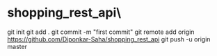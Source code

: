 # shopping_rest_api\\

git init
  git add .
     git commit -m "first commit"
      git remote add origin https://github.com/Diponkar-Saha/shopping_rest_api
       git push -u origin master
